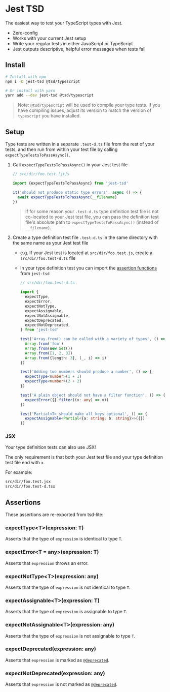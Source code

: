 # Jest TSD

The easiest way to test your TypeScript types with Jest.

- Zero-config
- Works with your current Jest setup
- Write your regular tests in either JavaScript or TypeScript
- Jest outputs descriptive, helpful error messages when tests fail

## Install

```bash
# Install with npm
npm i -D jest-tsd @tsd/typescript

# Or install with yarn
yarn add --dev jest-tsd @tsd/typescript
```

> Note: `@tsd/typescript` will be used to compile your type tests. If you have compiling issues, adjust its version to match the version of `typescript` you have installed.

## Setup

Type tests are written in a separate `.test-d.ts` file from the rest of your tests, and then run from within your test file by calling `expectTypeTestsToPassAsync()`.

1. Call `expectTypeTestsToPassAsync()` in your Jest test file

   ```js
   // src/dir/foo.test.[jt]s

   import {expectTypeTestsToPassAsync} from 'jest-tsd'

   it('should not produce static type errors', async () => {
     await expectTypeTestsToPassAsync(__filename)
   })
   ```

   > If for some reason your `.test-d.ts` type definition test file is not co-located to your Jest test file, you can pass the definition test file's absolute path to `expectTypeTestsToPassAsync()` (instead of `__filename`).

1. Create a type definition test file `.test-d.ts` in the same directory with the same name as your Jest test file

   - e.g. If your Jest test is located at `src/dir/foo.test.js`, create a `src/dir/foo.test-d.ts` file
   - In your type definition test you can import the [assertion functions](#assertions) from `jest-tsd`

     ```ts
     // src/dir/foo.test-d.ts

     import {
       expectType,
       expectError,
       expectNotType,
       expectAssignable,
       expectNotAssignable,
       expectDeprecated,
       expectNotDeprecated,
     } from 'jest-tsd'

     test('Array.from() can be called with a variety of types', () => {
       Array.from('foo')
       Array.from(new Set())
       Array.from([1, 2, 3])
       Array.from({length: 3}, (_, i) => i)
     })

     test('Adding two numbers should produce a number', () => {
       expectType<number>(1 + 1)
       expectType<number>(2 + 2)
     })

     test('A plain object should not have a filter function', () => {
       expectError({}.filter((x: any) => x))
     })

     test('Partial<T> should make all keys optional', () => {
       expectAssignable<Partial<{a: string; b: string}>>({})
     })
     ```

### JSX

Your type definition tests can also use JSX! 

The only requirement is that both your Jest test file and your type definition test file end with `x`.

For example:

```bash
src/dir/foo.test.jsx
src/dir/foo.test-d.tsx
```


## Assertions

These assertions are re-exported from tsd-lite:

### expectType&lt;T&gt;(expression: T)

Asserts that the type of `expression` is identical to type `T`.

### expectError&lt;T = any&gt;(expression: T)

Asserts that `expression` throws an error.

### expectNotType&lt;T&gt;(expression: any)

Asserts that the type of `expression` is not identical to type `T`.

### expectAssignable&lt;T&gt;(expression: T)

Asserts that the type of `expression` is assignable to type `T`.

### expectNotAssignable&lt;T&gt;(expression: any)

Asserts that the type of `expression` is not assignable to type `T`.

### expectDeprecated(expression: any)

Asserts that `expression` is marked as [`@deprecated`](https://jsdoc.app/tags-deprecated.html).

### expectNotDeprecated(expression: any)

Asserts that `expression` is not marked as [`@deprecated`](https://jsdoc.app/tags-deprecated.html).
